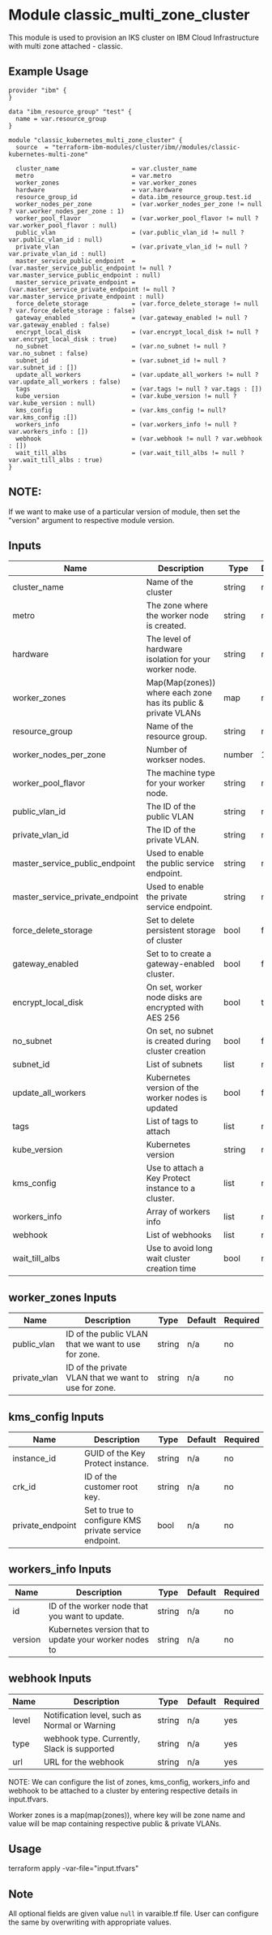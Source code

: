 # Module classic_multi_zone_cluster

This module is used to provision an IKS cluster on IBM Cloud Infrastructure with multi zone attached - classic.

## Example Usage
```
provider "ibm" {
}

data "ibm_resource_group" "test" {
  name = var.resource_group
}

module "classic_kubernetes_multi_zone_cluster" {
  source  = "terraform-ibm-modules/cluster/ibm//modules/classic-kubernetes-multi-zone"

  cluster_name                    = var.cluster_name
  metro                           = var.metro
  worker_zones                    = var.worker_zones
  hardware                        = var.hardware
  resource_group_id               = data.ibm_resource_group.test.id
  worker_nodes_per_zone           = (var.worker_nodes_per_zone != null ? var.worker_nodes_per_zone : 1)
  worker_pool_flavor              = (var.worker_pool_flavor != null ? var.worker_pool_flavor : null)
  public_vlan                     = (var.public_vlan_id != null ? var.public_vlan_id : null)
  private_vlan                    = (var.private_vlan_id != null ? var.private_vlan_id : null)
  master_service_public_endpoint  = (var.master_service_public_endpoint != null ? var.master_service_public_endpoint : null)
  master_service_private_endpoint = (var.master_service_private_endpoint != null ? var.master_service_private_endpoint : null)
  force_delete_storage            = (var.force_delete_storage != null ? var.force_delete_storage : false)
  gateway_enabled                 = (var.gateway_enabled != null ? var.gateway_enabled : false)
  encrypt_local_disk              = (var.encrypt_local_disk != null ? var.encrypt_local_disk : true)
  no_subnet                       = (var.no_subnet != null ? var.no_subnet : false)
  subnet_id                       = (var.subnet_id != null ? var.subnet_id : [])
  update_all_workers              = (var.update_all_workers != null ? var.update_all_workers : false)
  tags                            = (var.tags != null ? var.tags : [])
  kube_version                    = (var.kube_version != null ? var.kube_version : null)
  kms_config                      = (var.kms_config != null? var.kms_config :[])
  workers_info                    = (var.workers_info != null ? var.workers_info : [])
  webhook                         = (var.webhook != null ? var.webhook : [])
  wait_till_albs                  = (var.wait_till_albs != null ? var.wait_till_albs : true)
}
```
## NOTE:

If we want to make use of a particular version of module, then set the "version" argument to respective module version.


<!-- BEGINNING OF PRE-COMMIT-TERRAFORM DOCS HOOK -->
## Inputs

| Name                              | Description                                                    | Type   | Default | Required |
|-----------------------------------|----------------------------------------------------------------|--------|---------|----------|
| cluster\_name                     | Name of the cluster                                            | string | n/a     | yes      |
| metro                             | The zone where the worker node is created.                     | string | n/a     | yes      |
| hardware                          | The level of hardware isolation for your worker node.          | string | n/a     | yes      |
| worker\_zones                     | Map(Map(zones)) where each zone has its public & private VLANs | map    | n/a     | yes      |
| resource\_group                   |  Name of the resource group.                                   | string | n/a     | no       |
| worker\_nodes\_per\_zone          | Number of workser nodes.                                       | number | 1       | no       |
| worker\_pool\_flavor              | The machine type for your worker node.                         | string | n/a     | no       |
| public\_vlan\_id                  | The ID of the public VLAN                                      | string | n/a     | no       |
| private\_vlan\_id                 | The ID of the private VLAN.                                    | string | n/a     | no       |
| master\_service\_public\_endpoint | Used to enable the public service endpoint.                    | string | n/a     | no       |
| master\_service\_private\_endpoint| Used to enable the private service endpoint.                   | string | n/a     | no       |
| force\_delete\_storage            | Set to delete persistent storage of cluster                    | bool   | false   | no       |
| gateway\_enabled                  | Set to to  create a gateway-enabled cluster.                   | bool   | false   | no       |
| encrypt\_local\_disk              | On set, worker node disks are encrypted with AES 256           | bool   | true    | no       |
| no\_subnet                        | On set, no subnet is created during cluster creation           | bool   | false   | no       |
| subnet\_id                        | List of subnets                                                | list   | n/a     | no       |
| update\_all\_workers              | Kubernetes version of the worker nodes is updated              | bool   | false   | no       |
| tags                              | List of tags to attach                                         | list   | n/a     | no       |
| kube\_version                     | Kubernetes version                                             | string | n/a     | no       |
| kms\_config                       | Use to attach a Key Protect instance to a cluster.             | list   | n/a     | no       |
| workers\_info                     | Array of workers info                                          | list   | n/a     | no       |
| webhook                           | List of webhooks                                               | list   | n/a     | no       |
| wait_till_albs                    | Use to avoid long wait cluster creation time                   | bool   | n/a     | no       |

<!-- END OF PRE-COMMIT-TERRAFORM DOCS HOOK -->

<!-- BEGINNING OF PRE-COMMIT-TERRAFORM DOCS HOOK -->

## worker_zones Inputs

| Name                              | Description                                           | Type   | Default | Required |
|-----------------------------------|-------------------------------------------------------|--------|---------|----------|
| public_vlan                       | ID of the public  VLAN that we want to use for zone.  | string | n/a     | no       |
| private_vlan                      | ID of the private VLAN that we want to use for zone.  | string | n/a     | no       |

<!-- END OF PRE-COMMIT-TERRAFORM DOCS HOOK -->

<!-- BEGINNING OF PRE-COMMIT-TERRAFORM DOCS HOOK -->

## kms_config Inputs

| Name                              | Description                                           | Type   | Default | Required |
|-----------------------------------|-------------------------------------------------------|--------|---------|----------|
|  instance_id                      | GUID of the Key Protect instance.                     | string | n/a     | no       |
|  crk_id                           | ID of the customer root key.                          | string | n/a     | no       |
|  private_endpoint                 | Set to true to configure KMS private service endpoint.| bool   | n/a     | no       |

<!-- END OF PRE-COMMIT-TERRAFORM DOCS HOOK -->

<!-- BEGINNING OF PRE-COMMIT-TERRAFORM DOCS HOOK -->

## workers_info Inputs

| Name                              | Description                                           | Type   | Default | Required |
|-----------------------------------|-------------------------------------------------------|--------|---------|----------|
|   id                              | ID of the worker node that you want to update.        | string | n/a     | no       |
|   version                         | Kubernetes version that to update your worker nodes to| string | n/a     | no       |

<!-- END OF PRE-COMMIT-TERRAFORM DOCS HOOK -->

<!-- BEGINNING OF PRE-COMMIT-TERRAFORM DOCS HOOK -->

## webhook Inputs

| Name                              | Description                                           | Type   | Default | Required |
|-----------------------------------|-------------------------------------------------------|--------|---------|----------|
|   level                           | Notification level, such as Normal or Warning         | string | n/a     | yes      |
|   type                            | webhook type. Currently, Slack is supported           | string | n/a     | yes      |
|   url                             | URL for the webhook                                   | string | n/a     | yes      |

<!-- END OF PRE-COMMIT-TERRAFORM DOCS HOOK -->

NOTE: We can configure the list of zones, kms_config, workers_info and webhook to be attached to a cluster by entering respective details in input.tfvars.

Worker zones is a map(map(zones)), where key will be zone name and value will be map containing respective public & private VLANs.

## Usage

terraform apply -var-file="input.tfvars"

## Note

All optional fields are given value `null` in varaible.tf file. User can configure the same by overwriting with appropriate values.

